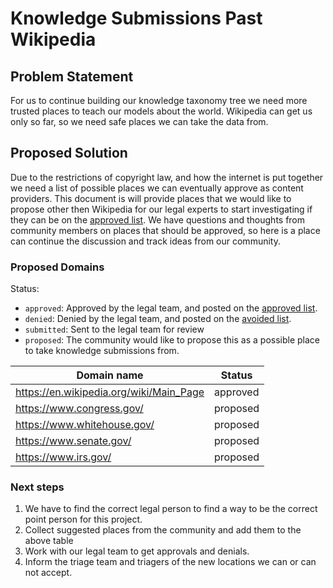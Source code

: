 # Knowledge Submissions Past Wikipedia

## Problem Statement

For us to continue building our knowledge taxonomy tree we need more trusted places to
teach our models about the world. Wikipedia can get us only so far, so we need safe
places we can take the data from.

## Proposed Solution

Due to the restrictions of copyright law, and how the internet is put together
we need a list of possible places we can eventually approve as content providers.
This document is will provide places that we would like to propose other then
Wikipedia for our legal experts to start investigating if they can be
on the [approved list][approved]. We have questions and thoughts from
community members on places that should be approved, so here is a place
can continue the discussion and track ideas from our community.

### Proposed Domains

Status:

- `approved`: Approved by the legal team, and posted on the [approved list][approved].
- `denied`: Denied by the legal team, and posted on the [avoided list][avoided].
- `submitted`: Sent to the legal team for review
- `proposed`: The community would like to propose this as a possible place to take knowledge submissions from.

| Domain name | Status |
| ----------  | -----  |
| <https://en.wikipedia.org/wiki/Main_Page> | approved |
| <https://www.congress.gov/> | proposed |
| <https://www.whitehouse.gov/> | proposed |
| <https://www.senate.gov/> | proposed |
| <https://www.irs.gov/> | proposed |


### Next steps

1. We have to find the correct legal person to find a way to be the correct point person for this project.
1. Collect suggested places from the community and add them to the above table
1. Work with our legal team to get approvals and denials.
1. Inform the triage team and triagers of the new locations we can or can not accept.

[approved]: https://github.com/instructlab/taxonomy/blob/main/docs/KNOWLEDGE_GUIDE.md#accepted-knowledge
[avoided]: https://github.com/instructlab/taxonomy/blob/main/docs/KNOWLEDGE_GUIDE.md#avoid-these-topics
